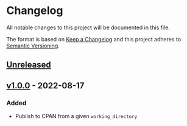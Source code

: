 # Changelog

All notable changes to this project will be documented in this file.

The format is based on [Keep a Changelog](https://keepachangelog.com/en/1.0.0/)
and this project adheres to [Semantic Versioning](https://semver.org/spec/v2.0.0.html).

## [Unreleased]

## [v1.0.0] - 2022-08-17
### Added
- Publish to CPAN from a given `working_directory`

[Unreleased]: https://github.com/cucumber/action-publish-cpan/compare/v1.0.0...HEAD
[v1.0.0]: https://github.com/cucumber/action-publish-cpan/compare/v1.0.0...v1.0.0
